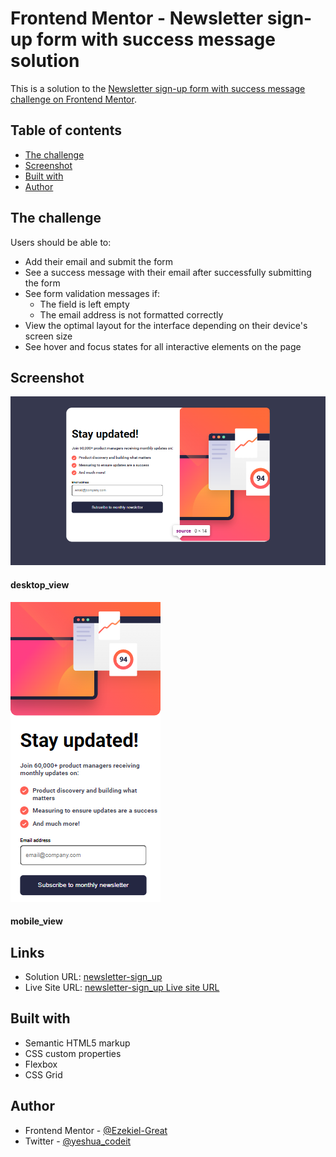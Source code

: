 # Frontend Mentor - Newsletter sign-up form with success message solution

This is a solution to the [Newsletter sign-up form with success message challenge on Frontend Mentor](https://www.frontendmentor.io/challenges/newsletter-signup-form-with-success-message-3FC1AZbNrv). 

## Table of contents


  - [The challenge](#the-challenge)
  - [Screenshot](#screenshot)
  - [Built with](#built-with)
  - [Author](#author)



## The challenge

Users should be able to:

- Add their email and submit the form
- See a success message with their email after successfully submitting the form
- See form validation messages if:
  - The field is left empty
  - The email address is not formatted correctly
- View the optimal layout for the interface depending on their device's screen size
- See hover and focus states for all interactive elements on the page

## Screenshot

![desktop_view](design/newsletter-sign-up_desktop_view.png)
#### desktop_view
![mobile_view](design/newsletter-sign-up_mobile_view.png)
#### mobile_view

## Links


- Solution URL: [ newsletter-sign_up](https://github.com/Ezekiel-Great/newsletter-sign-up_main)
- Live Site URL: [newsletter-sign_up Live site URL](https://github.com/Ezekiel-Great/newsletter-sign-up_main.github.io)



## Built with

- Semantic HTML5 markup
- CSS custom properties
- Flexbox
- CSS Grid




## Author

- Frontend Mentor - [@Ezekiel-Great](https://www.frontendmentor.io/profile/Ezekiel-Great)
- Twitter - [@yeshua_codeit](https://www.twitter.com/yeshua_codeit )



